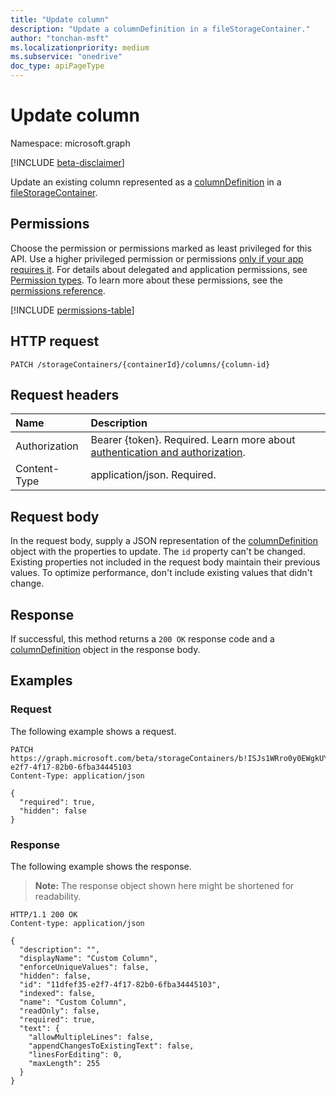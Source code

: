 ```yaml
---
title: "Update column"
description: "Update a columnDefinition in a fileStorageContainer."
author: "tonchan-msft"
ms.localizationpriority: medium
ms.subservice: "onedrive"
doc_type: apiPageType
---
```


# Update column

Namespace: microsoft.graph

[!INCLUDE [beta-disclaimer](../../includes/beta-disclaimer.md)]

Update an existing column represented as a [columnDefinition](../resources/columndefinition.md) in a [fileStorageContainer](../resources/filestoragecontainer.md). 

## Permissions

Choose the permission or permissions marked as least privileged for this API. Use a higher privileged permission or permissions [only if your app requires it](/graph/permissions-overview#best-practices-for-using-microsoft-graph-permissions). For details about delegated and application permissions, see [Permission types](/graph/permissions-overview#permission-types). To learn more about these permissions, see the [permissions reference](/graph/permissions-reference).

<!-- {
  "blockType": "permissions",
  "name": "filestoragecontainer-update-columns-permissions"
}
-->
[!INCLUDE [permissions-table](../includes/permissions/filestoragecontainer-update-columns-permissions.md)]

## HTTP request

<!-- {
  "blockType": "ignored"
}
-->
``` http
PATCH /storageContainers/{containerId}/columns/{column-id}
```

## Request headers

|Name|Description|
|:---|:---|
|Authorization|Bearer {token}. Required. Learn more about [authentication and authorization](/graph/auth/auth-concepts).|
|Content-Type|application/json. Required.|

## Request body

In the request body, supply a JSON representation of the [columnDefinition](../resources/columndefinition.md) object with the properties to update. The `id` property can't be changed. Existing properties not included in the request body maintain their previous values. To optimize performance, don't include existing values that didn't change.

## Response

If successful, this method returns a `200 OK` response code and a [columnDefinition](../resources/columndefinition.md) object in the response body.

## Examples

### Request

The following example shows a request.

<!-- {
  "blockType": "request",
  "name": "update_columndefinition_for_fileStorageContainer"
}
-->
``` http
PATCH https://graph.microsoft.com/beta/storageContainers/b!ISJs1WRro0y0EWgkUYcktDa0mE8zSlFEqFzqRn70Zwp1CEtDEBZgQICPkRbil_5Z/columns/11dfef35-e2f7-4f17-82b0-6fba34445103
Content-Type: application/json

{
  "required": true,
  "hidden": false
}
```


### Response

The following example shows the response.

> **Note:** The response object shown here might be shortened for readability.

<!-- {
  "blockType": "response",
  "truncated": true,
  "@odata.type": "microsoft.graph.columnDefinition"
}
-->
``` http
HTTP/1.1 200 OK
Content-type: application/json

{
  "description": "",
  "displayName": "Custom Column",
  "enforceUniqueValues": false,
  "hidden": false,
  "id": "11dfef35-e2f7-4f17-82b0-6fba34445103",
  "indexed": false,
  "name": "Custom Column",
  "readOnly": false,
  "required": true,
  "text": {
    "allowMultipleLines": false,
    "appendChangesToExistingText": false,
    "linesForEditing": 0,
    "maxLength": 255
  }
}
```

